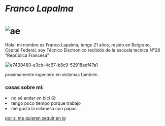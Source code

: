 # *Franco Lapalma*
# ![ae](https://github.com/pdepviernestm/2024-presentacion-franco-lapalma/assets/103512394/5c937535-8e74-4fc4-a103-d02defd8c69b)

Hola! mi nombre es Franco Lapalma, tengo 21 años, resido en Belgrano, Capital Federal, soy Técnico Electronico recibido de la escuela tecnica N°28 "República Francesa" 

![e7438480-e3cb-4c67-b8c9-52918adf47a1](https://github.com/pdepviernestm/2024-presentacion-franco-lapalma/assets/103512394/10326d51-5226-42e8-8b69-f568ee4a9c08)

proximamente ingeniero en sistemas también.
### <p>cosas sobre mi:
  <li>no sé andar en bici 😥 </li>
  <li>tengo poco tiempo porque trabajo</li>
  <li>me gusta la milanesa con papas</li>
  
 </p>
 
[por si me quieren seguir en ig](https://www.instagram.com/francoalauno/)
